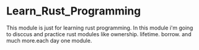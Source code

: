 # Learn_Rust_Programming

This module is just for learning rust programming.
In this module i'm going to disccus and practice rust modules like
ownership.
lifetime.
borrow.
and much more.each day one module.
